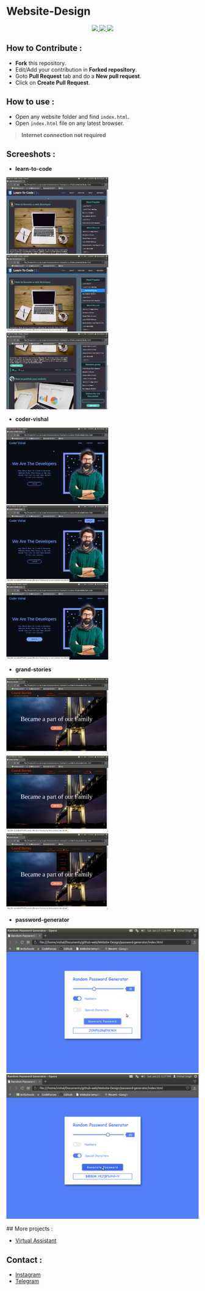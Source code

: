 # Website-Design 


<p align="center">
  <a href="https://github.com/vishal2376/Website-Design/issues">
    <img src="https://img.shields.io/github/issues/vishal2376/Website-Design"/> 
  </a> 
  <a href="https://github.com/vishal2376/Website-Design/stargazers">
    <img src="https://img.shields.io/github/stars/vishal2376/Website-Design"/> 
  </a>
    <a href="https://github.com/vishal2376/Website-Design/blob/master/LICENSE">
    <img src="https://img.shields.io/github/license/vishal2376/Website-Design"/> 
  </a>
</p>

## How to Contribute :
  - **Fork** this repository.
  - Edit/Add your contribution in **Forked repository**.
  - Goto **Pull Request** tab and do a **New pull request**.
  - Click on **Create Pull Request**. 

## How to use :

- Open any website folder and find `index.html`.
- Open `index.html` file on any latest browser.

> **Internet connection not required**

## Screeshots :

  - **learn-to-code**
  <p>
  <img src="https://github.com/vishal2376/Website-Design/blob/master/learn-to-code/Screenshots/1.png" height="200px">
  <img src="https://github.com/vishal2376/Website-Design/blob/master/learn-to-code/Screenshots/2.png" height="200px">
  <img src="https://github.com/vishal2376/Website-Design/blob/master/learn-to-code/Screenshots/3.png" height="200px">
  </p>
  
  - **coder-vishal**
  <p>
  <img src="https://github.com/vishal2376/Website-Design/blob/master/coder-vishal/screenshot/1.png" height="200px">
  <img src="https://github.com/vishal2376/Website-Design/blob/master/coder-vishal/screenshot/2.png" height="200px">
  <img src="https://github.com/vishal2376/Website-Design/blob/master/coder-vishal/screenshot/3.png" height="200px">
  </p>
  
  - **grand-stories**
  <p>
  <img src="https://github.com/vishal2376/Website-Design/blob/master/grand-stories/screenshots/1.png" height="200px">
  <img src="https://github.com/vishal2376/Website-Design/blob/master/grand-stories/screenshots/2.png" height="200px">
  <img src="https://github.com/vishal2376/Website-Design/blob/master/grand-stories/screenshots/3.png" height="200px">
  </p>
  
  - **password-generator**
  <p>
  <img src="https://github.com/vishal2376/Website-Design/blob/master/password-generator/screenshots/1.png" height="30%">
  <img src="https://github.com/vishal2376/Website-Design/blob/master/password-generator/screenshots/2.png" height="20%">
  </p>
## More projects : 
   
  - [Virtual Assistant](https://github.com/vishal2376/virtual-assistant)

## Contact :  
  - [Instagram](https://www.instagram.com/vishal_2376/)
  - [Telegram](https://t.me/vishal2376/)

